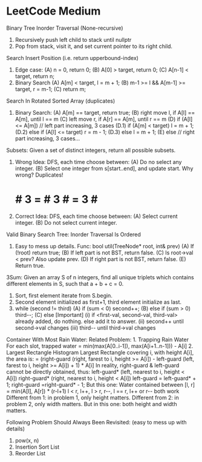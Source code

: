 LeetCode Medium
====

Binary Tree Inorder Traversal (None-recursive)
  1. Recursively push left child to stack until nullptr
  2. Pop from stack, visit it, and set current pointer to its right child.


Search Insert Position (i.e. return upperbound-index)
  1. Edge case:
     (A) n = 0, return 0;
     (B) A[0] > target, return 0;
     (C) A[n-1] < target, return n;
  2. Binary Search
     (A) A[m] < target, l = m + 1;
     (B) m-1 >= l && A[m-1] >= target, r = m-1;
     (C) return m;


Search In Rotated Sorted Array (duplicates)
  1. Binary Search:
     (A) A[m] == target, return true;
     (B) right move l, if A[l] == A[m], until l == m
     (C) left move r, if A[r] == A[m], until r == m
     (D) if (A[l] <= A[m]) // left part increasing, 3 cases
         (D.1) if (A[m] < target) l = m + 1;
         (D.2) else if (A[l] <= target) r = m - 1;
         (D.3) else l = m + 1;
     (E) else // right part increasing, 3 cases...

Subsets: Given a set of distinct integers, return all possible subsets.
  1. Wrong Idea: DFS, each time choose between:
     (A) Do no select any integer.
     (B) Select one integer from s[start..end], and update start.
     Why wrong? Duplicates!
     # # 3 = # 3 # = 3 # #
  2. Correct Idea: DFS, each time choose between:
     (A) Select current integer.
     (B) Do not select current integer.

Valid Binary Search Tree: Inorder Traversal Is Ordered
  1. Easy to mess up details.
     Func: bool util(TreeNode* root, int& prev)
     (A) If (!root) return true;
     (B) If left part is not BST, return false.
     (C) Is root->val < prev? Also update prev.
     (D) If right part is not BST, return false.
     (E) Return true. 

3Sum: Given an array S of n integers, find all unique triplets which contains
different elements in S, such that a + b + c = 0.
  1. Sort, first element iterate from S.begin.
  2. Second element initialized as first+1, third element initialize as last.
  3. while (second != third)
     (A) if (sum < 0) second++;
     (B) else if (sum > 0) third--;
     (C) else [Important]
         (i) if <first-val, second-val, third-val> already added, do nothing.
             else add it to answer.
         (ii) second++ until second->val changes
        (iii) third-- until third->val changes

Container With Most Rain Water:
  Related Problem:
    1. Trapping Rain Water
       For each slot, trapped water = min(max(A[0..i-1]), max(A[i+1..n-1])) -
                                      A[i]
    2. Largest Rectangle Histogram
       Largest Rectangle covering i, with height A[i], the area is:
          = (right-guard (right, farest to i, height >= A[i]) -
            left-guard (left, farest to i, height >= A[i]) + 1) * A[i]
       In reality, right-guard & left-guard cannot be directly obtained,
       thus: left-guard* (left, nearest to i, height < A[i])
            right-guard* (right, nearest to i, height < A[i])
            left-guard = left-guard* + 1;
           right-guard =right-guard* - 1;
   But this one:
     Water contained between [l, r] = min(A[l], A[r]) * (r-l+1)
      l < r, l++,
      l > r, r--,
      l == r, l++ or r-- both work
     Different from 1: in problem 1, only height matters.
     Different from 2: in problem 2, only width matters.
     But in this one: both height and width matters.

Following Problem Should Always Been Revisited: (easy to mess up with details)
1. pow(x, n)
2. Insertion Sort List
3. Reorder List
